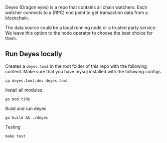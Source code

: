 Deyes (Dragon eyes) is a repo that contains all chain watchers. Each watcher connects to a (RPC) end point to get transaction data from a blockchain.

The data source could be a local running node or a trusted party service. We leave this option to the node operator to choose the best choice for them.

## Run Deyes locally

Creates a `deyes.toml` in the root folder of this repo with the following content. Make sure that you have mysql installed with the following configs.

`cp deyes.toml.dev deyes.toml`

Install all modules.
```
go mod tidy
```

Build and run deyes

```
go build && ./deyes
```

Testing

```
make test
```